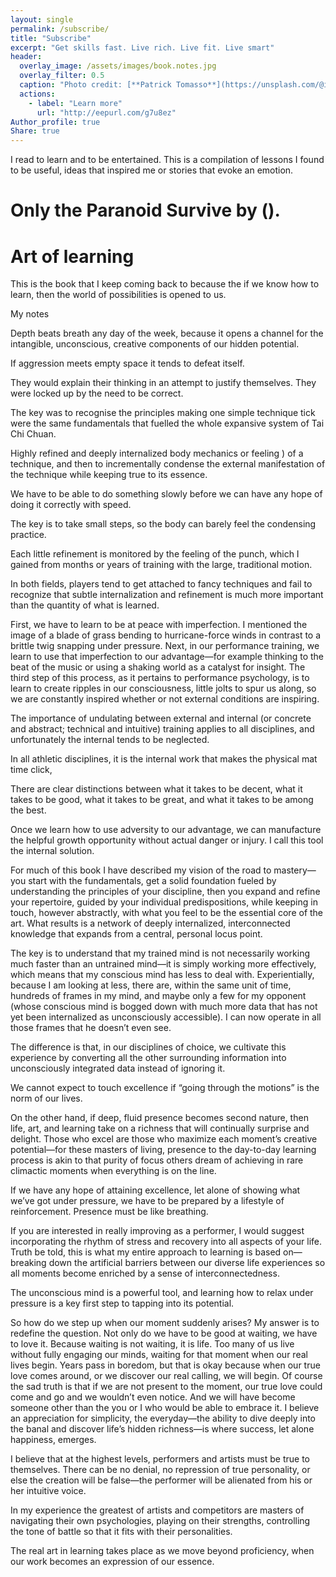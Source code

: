 ```yaml
---
layout: single
permalink: /subscribe/
title: "Subscribe"
excerpt: "Get skills fast. Live rich. Live fit. Live smart"
header:
  overlay_image: /assets/images/book.notes.jpg
  overlay_filter: 0.5
  caption: "Photo credit: [**Patrick Tomasso**](https://unsplash.com/@impatrickt)"
  actions:
    - label: "Learn more"
      url: "http://eepurl.com/g7u8ez"
Author_profile: true
Share: true
---
```


I read to learn and to be entertained. This is a compilation of lessons I found to be useful, ideas that inspired me or stories that evoke an emotion.

# Only the Paranoid Survive by (). 


# Art of learning

This is the book that I keep coming back to because the if we know how to learn, then the world of possibilities is opened to us.

My notes

Depth beats breath any day of the week, because it opens a channel for the intangible, unconscious, creative components of our hidden potential.

If aggression meets empty space it tends to defeat itself.

They would explain their thinking in an attempt to justify themselves. They were locked up by the need to be correct.

The key was to recognise the principles making one simple technique tick were the same fundamentals that fuelled the whole expansive system of Tai Chi Chuan.

Highly refined and deeply internalized body mechanics or feeling ) of a technique, and then to incrementally condense the external manifestation of the technique while keeping true to its essence.

We have to be able to do something slowly before we can have any hope of doing it correctly with speed.

The key is to take small steps, so the body can barely feel the condensing practice.

Each little refinement is monitored by the feeling of the punch, which I gained from months or years of training with the large, traditional motion.

In both fields, players tend to get attached to fancy techniques and fail to recognize that subtle internalization and refinement is much more important than the quantity of what is learned.

First, we have to learn to be at peace with imperfection. I mentioned the image of a blade of grass bending to hurricane-force winds in contrast to a brittle twig snapping under pressure. Next, in our performance training, we learn to use that imperfection to our advantage—for example thinking to the beat of the music or using a shaking world as a catalyst for insight. The third step of this process, as it pertains to performance psychology, is to learn to create ripples in our consciousness, little jolts to spur us along, so we are constantly inspired whether or not external conditions are inspiring.

The importance of undulating between external and internal (or concrete and abstract; technical and intuitive) training applies to all disciplines, and unfortunately the internal tends to be neglected.

In all athletic disciplines, it is the internal work that makes the physical mat time click,

There are clear distinctions between what it takes to be decent, what it takes to be good, what it takes to be great, and what it takes to be among the best.

Once we learn how to use adversity to our advantage, we can manufacture the helpful growth opportunity without actual danger or injury. I call this tool the internal solution.

For much of this book I have described my vision of the road to mastery—you start with the fundamentals, get a solid foundation fueled by understanding the principles of your discipline, then you expand and refine your repertoire, guided by your individual predispositions, while keeping in touch, however abstractly, with what you feel to be the essential core of the art. What results is a network of deeply internalized, interconnected knowledge that expands from a central, personal locus point.

The key is to understand that my trained mind is not necessarily working much faster than an untrained mind—it is simply working more effectively, which means that my conscious mind has less to deal with. Experientially, because I am looking at less, there are, within the same unit of time, hundreds of frames in my mind, and maybe only a few for my opponent (whose conscious mind is bogged down with much more data that has not yet been internalized as unconsciously accessible). I can now operate in all those frames that he doesn’t even see.

The difference is that, in our disciplines of choice, we cultivate this experience by converting all the other surrounding information into unconsciously integrated data instead of ignoring it.

We cannot expect to touch excellence if “going through the motions” is the norm of our lives.

On the other hand, if deep, fluid presence becomes second nature, then life, art, and learning take on a richness that will continually surprise and delight. Those who excel are those who maximize each moment’s creative potential—for these masters of living, presence to the day-to-day learning process is akin to that purity of focus others dream of achieving in rare climactic moments when everything is on the line.

If we have any hope of attaining excellence, let alone of showing what we’ve got under pressure, we have to be prepared by a lifestyle of reinforcement. Presence must be like breathing.

If you are interested in really improving as a performer, I would suggest incorporating the rhythm of stress and recovery into all aspects of your life. Truth be told, this is what my entire approach to learning is based on—breaking down the artificial barriers between our diverse life experiences so all moments become enriched by a sense of interconnectedness.

The unconscious mind is a powerful tool, and learning how to relax under pressure is a key first step to tapping into its potential.

So how do we step up when our moment suddenly arises? My answer is to redefine the question. Not only do we have to be good at waiting, we have to love it. Because waiting is not waiting, it is life. Too many of us live without fully engaging our minds, waiting for that moment when our real lives begin. Years pass in boredom, but that is okay because when our true love comes around, or we discover our real calling, we will begin. Of course the sad truth is that if we are not present to the moment, our true love could come and go and we wouldn’t even notice. And we will have become someone other than the you or I who would be able to embrace it. I believe an appreciation for simplicity, the everyday—the ability to dive deeply into the banal and discover life’s hidden richness—is where success, let alone happiness, emerges.

I believe that at the highest levels, performers and artists must be true to themselves. There can be no denial, no repression of true personality, or else the creation will be false—the performer will be alienated from his or her intuitive voice.

In my experience the greatest of artists and competitors are masters of navigating their own psychologies, playing on their strengths, controlling the tone of battle so that it fits with their personalities.

The real art in learning takes place as we move beyond proficiency, when our work becomes an expression of our essence.

